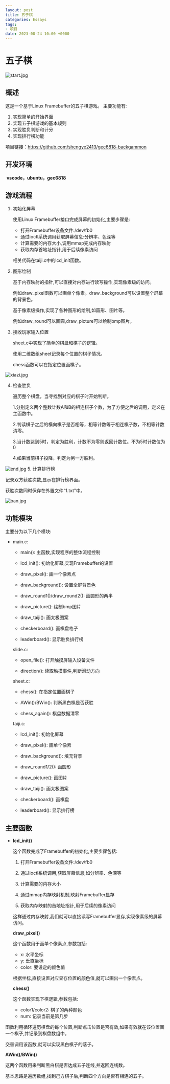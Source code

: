 ```yaml
---
layout: post
title: 五子棋
categories: Essays
tags:
- 项目
date: 2023-08-24 10:00 +0000
---
```

# 五子棋
![start.jpg](https://github.com/shengye2413/shengye.github.io/blob/main/_site/essays/2023/08/20/backgammon/kaishi.jpg?raw=true)
## 概述

   这是一个基于Linux Framebuffer的五子棋游戏。
主要功能有:

1. 实现简单的开始界面
2. 实现五子棋游戏的基本规则
3. 实现胜负判断和计分
4. 实现排行榜功能

项目链接：https://github.com/shengye2413/gec6818-backgammon

## 开发环境

​	**vscode，ubuntu，gec6818**

## 游戏流程

1. 初始化屏幕

   使用Linux Framebuffer接口完成屏幕的初始化,主要步骤是:

   - 打开Framebuffer设备文件:/dev/fb0
   - 通过ioctl系统调用获取屏幕信息:分辨率、色深等
   - 计算需要的内存大小,调用mmap完成内存映射
   - 获取内存首地址指针,用于后续像素访问

   相关代码在taiji.c中的lcd_init函数。

2. 图形绘制

   基于内存映射的指针,可以直接对内存进行读写操作,实现像素级的访问。

   例如draw_pixel函数可以画单个像素。draw_background可以设置整个屏幕的背景色。

   基于像素级操作,实现了各种图形的绘制,如圆形、图片等。

   例如draw_round可以画圆,draw_picture可以绘制bmp图片。

3. 接收玩家输入位置

   sheet.c中实现了简单的棋盘和棋子的逻辑。

   使用二维数组sheet记录每个位置的棋子情况。

   chess函数可以在指定位置画棋子。

![xiazi.jpg](https://github.com/shengye2413/shengye.github.io/blob/main/_site/essays/2023/08/20/backgammon/xiazi.jpg?raw=true)

4. 检查胜负

   遍历整个棋盘，当寻找到对应的棋子时开始判断。

   1.分别定义两个整数计数A和B的相连棋子个数，为了方便之后的调用，定义在主函数中。

   2.判读棋子之后的横向棋子是否相等，相等计数等于相连棋子数，不相等计数清零。

   3.当计数达到5时，判定为胜利，计数不为零则返回计数位。不为5时计数位为0

   4.如果当前棋子投降，判定为另一方胜利。

![end.jpg](https://github.com/shengye2413/shengye.github.io/blob/main/_site/essays/2023/08/20/backgammon/jieshu.jpg?raw=true)
5. 计算排行榜

   记录双方获胜次数,显示在排行榜界面。

   获胜次数同时保存在外置文件“1.txt"中。
 

![ban.jpg](https://github.com/shengye2413/shengye.github.io/blob/main/_site/essays/2023/08/20/backgammon/paihang.jpg?raw=true)

## 功能模块

主要分为以下几个模块:

- main.c:
  
  - main(): 主函数,实现程序的整体流程控制
  
  - lcd_init(): 初始化屏幕,实现Framebuffer的设置
  
  - draw_pixel(): 画一个像素点
  
  - draw_background(): 设置全屏背景色 
  
  - draw_round1()/draw_round2(): 画圆形的两半
  
  - draw_picture(): 绘制bmp图片
  
  - draw_taiji(): 画太极图案
  
  - checkerboard(): 画棋盘格子
  
  - leaderboard(): 显示胜负排行榜
  
  slide.c:
  
  - open_file(): 打开触摸屏输入设备文件
  
  - direction(): 读取触摸事件,判断滑动方向
  
  sheet.c:
  
  - chess(): 在指定位置画棋子
  
  - AWin()/BWin(): 判断黑白棋是否获胜
  
  - chess_again(): 棋盘数据清零
  
  taiji.c:
  
  - lcd_init(): 初始化屏幕
  
  - draw_pixel(): 画单个像素
  
  - draw_background(): 填充背景
  
  - draw_round1/2(): 画圆形
  
  - draw_picture(): 画图片 
  
  - draw_taiji(): 画太极图案
  
  - checkerboard(): 画棋盘
  
  - leaderboard(): 显示排行榜

## 主要函数

- **lcd_init()**

  这个函数完成了Framebuffer的初始化,主要步骤包括:

  1. 打开Framebuffer设备文件:/dev/fb0

  2. 通过ioctl系统调用,获取屏幕信息,如分辨率、色深等

  3. 计算需要的内存大小

  4. 通过mmap内存映射机制,映射Framebuffer显存

  5. 获取内存映射的首地址指针,用于后续的像素访问

  这样通过内存映射,我们就可以直接读写Framebuffer显存,实现像素级的屏幕访问。

  **draw_pixel()**

  这个函数用于画单个像素点,参数包括:

  - x: 水平坐标
  - y: 垂直坐标  
  - color: 要设定的颜色值

  根据坐标,直接设置对应显存位置的颜色值,就可以画出一个像素点。

  **chess()** 

  这个函数实现下棋逻辑,参数包括:

  - color1/color2: 棋子的两种颜色
  - num: 记录当前是第几步


函数利用循环遍历棋盘的每个位置,判断点击位置是否有效,如果有效就在该位置画一个棋子,并记录到棋盘数组中。

交替调用该函数,就可以实现黑白棋子的落子。

**AWin()/BWin()**

这两个函数用来判断黑白棋是否达成五子连线,并返回连线数。

基本思路是遍历数组,找到己方棋子后,判断四个方向是否有相连的五子。
